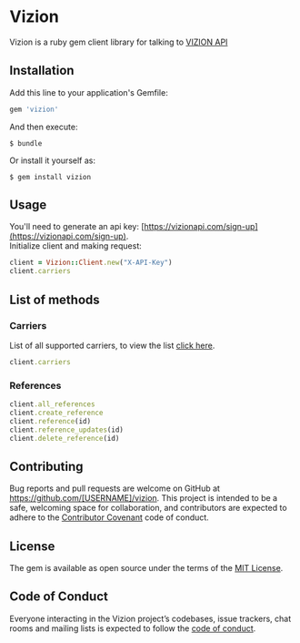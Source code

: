 # Vizion

Vizion is a ruby gem client library for talking to [VIZION API](https://docs.vizionapi.com/)

## Installation

Add this line to your application's Gemfile:

```ruby
gem 'vizion'
```

And then execute:

    $ bundle

Or install it yourself as:

    $ gem install vizion

## Usage

You'll need to generate an api key: [https://vizionapi.com/sign-up](https://vizionapi.com/sign-up).   
Initialize client and making request:

``` ruby
client = Vizion::Client.new("X-API-Key")
client.carriers
```
## List of methods

### Carriers
List of all supported carriers, to view the list [click here](https://www.notion.so/afa65e3d79fb4a33bc5ce5c331576668?v=a7543be9963441b8aa1ad33962774b85).   

```ruby
client.carriers
```

### References

```ruby
client.all_references
client.create_reference
client.reference(id)
client.reference_updates(id)
client.delete_reference(id)
```
## Contributing

Bug reports and pull requests are welcome on GitHub at https://github.com/[USERNAME]/vizion. This project is intended to be a safe, welcoming space for collaboration, and contributors are expected to adhere to the [Contributor Covenant](http://contributor-covenant.org) code of conduct.

## License

The gem is available as open source under the terms of the [MIT License](https://opensource.org/licenses/MIT).

## Code of Conduct

Everyone interacting in the Vizion project’s codebases, issue trackers, chat rooms and mailing lists is expected to follow the [code of conduct](https://github.com/[USERNAME]/vizion/blob/master/CODE_OF_CONDUCT.md).
